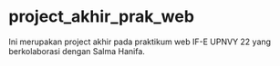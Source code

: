 # project_akhir_prak_web

Ini merupakan project akhir pada praktikum web IF-E UPNVY 22 yang berkolaborasi dengan Salma Hanifa.
